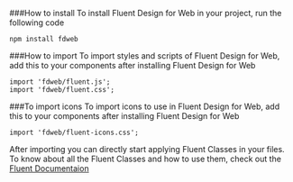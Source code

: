 ###How to install
To install Fluent Design for Web in your project, run the following code
```
npm install fdweb
```

###How to import
To import styles and scripts of Fluent Design for Web, add this to your components after installing Fluent Design for Web
```
import 'fdweb/fluent.js';
import 'fdweb/fluent.css';

```

###To import icons
To import icons to use in Fluent Design for Web, add this to your components after installing Fluent Design for Web
```
import 'fdweb/fluent-icons.css';

```

After importing you can directly start applying Fluent Classes in your files. To know about all the Fluent Classes and how to 
use them, check out the [Fluent Documentaion](http://fluentdesignforweb.github.io/documentation/)